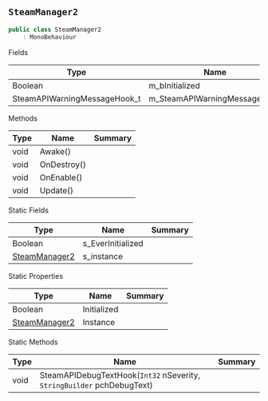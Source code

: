 ## `SteamManager2`

```csharp
public class SteamManager2
    : MonoBehaviour

```

Fields

| Type | Name | Summary | 
| --- | --- | --- | 
| Boolean | m_bInitialized |  | 
| SteamAPIWarningMessageHook_t | m_SteamAPIWarningMessageHook |  | 


Methods

| Type | Name | Summary | 
| --- | --- | --- | 
| void | Awake() |  | 
| void | OnDestroy() |  | 
| void | OnEnable() |  | 
| void | Update() |  | 


Static Fields

| Type | Name | Summary | 
| --- | --- | --- | 
| Boolean | s_EverInitialized |  | 
| [SteamManager2](./SteamManager2.md) | s_instance |  | 


Static Properties

| Type | Name | Summary | 
| --- | --- | --- | 
| Boolean | Initialized |  | 
| [SteamManager2](./SteamManager2.md) | Instance |  | 


Static Methods

| Type | Name | Summary | 
| --- | --- | --- | 
| void | SteamAPIDebugTextHook(`Int32` nSeverity, `StringBuilder` pchDebugText) |  | 



